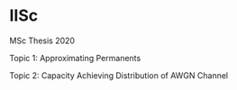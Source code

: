 # IISc
MSc Thesis 2020

Topic 1: Approximating Permanents

Topic 2: Capacity Achieving Distribution of AWGN Channel
